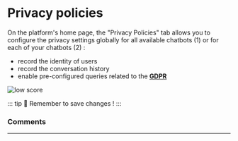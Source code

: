# Privacy policies

On the platform's home page, the "Privacy Policies" tab allows you to configure
the privacy settings globally for all available chatbots (1) or for each of your
chatbots (2) :

-   record the identity of users
-   record the conversation history
-   enable pre-configured queries related to the [**GDPR**](/solutions/virtual-agent-studio/chatbot/settings/privacy.html#gdpr)

<div class="image_center">
  <img :src="$withBase('/assets/img/virtual-agent-studio/home/home7e.png')" alt="low score">
</div>


::: tip 💾
Remember to save changes !
:::

### Comments
---

<Comments />
